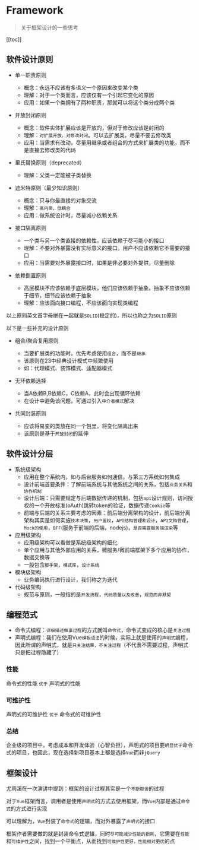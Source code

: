 # Framework

> 关于框架设计的一些思考

[[toc]]

## 软件设计原则

- 单一职责原则
  - 概念：永远不应该有多语义一个原因来改变某个类
  - 理解：对于一个类而言，应该仅有一个引起它变化的原因
  - 应用：如果一个类拥有了两种职责，那就可以将这个类分成两个类

- 开放封闭原则
  - 概念：软件实体扩展应该是开放的，但对于修改应该是封闭的
  - 理解：`对扩展开放，对修改封闭`。可以去扩展类，尽量不要去修改类
  - 应用：当需求有改动，尽量用继承或者组合的方式来扩展类的功能，而不是直接去修改类的代码

- 里氏替换原则（deprecated）
  - 理解：父类一定能被子类替换

- 迪米特原则（最少知识原则）
  - 概念：只与你最直接的对象交流
  - 理解：`高内聚，低耦合`
  - 应用：做系统设计时，尽量减小依赖关系

- 接口隔离原则
  - 一个类与另一个类直接的依赖性，应该依赖于尽可能小的接口
  - 理解：不要对外暴露没有实际意义的接口。用户不应该依赖它不需要的接口
  - 应用：当需要对外暴露接口时，如果是非必要对外提供，尽量删除

- 依赖倒置原则
  - 高层模块不应该依赖于底层模块，他们应该依赖于抽象。抽象不应该依赖于细节，细节应该依赖于抽象
  - 理解：应该面向接口编程，不应该面向实现类编程

以上原则英文首字母拼在一起就是`SOLID`(稳定的)，所以也称之为`SOLID`原则

以下是一些补充的设计原则

- 组合/聚合复用原则
  - 当要扩展类的功能时，优先考虑使用`组合`，而不是`继承`
  - 该原则在23中经典设计模式中频繁使用
  - 如：代理模式、装饰模式、适配器模式

- 无环依赖选择
  - 当A依赖B,B依赖C，C依赖A，此时会出现循环依赖
  - 在设计中避免该问题，可通过引入`中介者模式`解决

- 共同封装原则
  - 应该将易变的类放在同一个包里，将变化隔离出来
  - 该原则是基于`开放封闭`的延伸

## 软件设计分层

- 系统级架构
  - 应用在整个系统内，如与后台服务如何通信，与第三方系统如何集成
  - 设计前端首要条件：了解前端系统与其他系统之间的关系，包括`业务关系`和`协作机制`
  - 设计后端：只需要规定与后端数据传递的机制，包括`api`设计规则，访问授权的一个开放标准(oAuth)跳转token的验证，数据传递`Cookie`等
  - 前端与后端的关系主要考虑的因素：前后端分离架构的设计，前后端分离架构其实是如何实施`技术决策`，`用户鉴权`，`API结构管理和设计`，`API文档管理`，`Mock的使用`，`BFF`(服务于前端的后端，nodejs)，`是否需要服务端渲染`等
- 应用级架构
  - 应用级架构可以看做是系统级架构的细化
  - 单个应用与其他外部应用的关系，微服务/微前端框架下多个应用的协作，数据交换等
  - 一般包含`脚手架`，`模式库`，`设计系统`
- 模块级架构
  - 业务编码执行进行设计，我们称之为迭代
- 代码级架构
  - 规范与原则，一般指的是`开发流程`，`代码质量以及改善`，`规范而非默契`

## 编程范式

- 命令式编程：`详细描述做事过程`的方式就叫`命令式`，命令式变成的核心是`关注过程`
- 声明式编程：我们在使用Vue`模板语法`的时候，实际上就是使用的`声明式`编程，因此所谓的声明式，就是`只关注结果，不关注过程`（不代表不需要过程，声明式只是把过程隐藏了）

### 性能

命令式的性能 `优于` 声明式的性能

### 可维护性

声明式的可维护性 `优于` 命令式的可维护性

### 总结

企业级的项目中，考虑成本和开发体验（心智负担），声明式的项目要`明显优于`命令式的项目，也因此，现在选择新项目基本上都是选择`Vue`而非`jQuery`

## 框架设计

尤雨溪在一次演讲中提到：框架的设计过程其实是一个`不断取舍`的过程

对于`Vue`框架而言，调用者是使用`声明式`的方式去使用框架，而`Vue`内部是通过`命令式`的方式进行实现

可以理解为，`Vue`封装了`命令式`的逻辑，而对外暴露了`声明式`的接口

框架作者需要做的就是封装命令式逻辑，同时`尽可能减少性能的损耗`，它需要在`性能`和`可维护性`之间，找到一个平衡点，从而找到`可维护性更好，性能相对更优`的点
